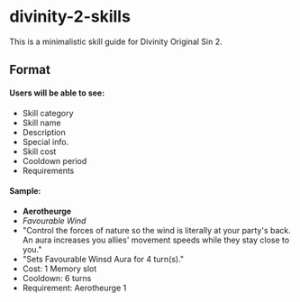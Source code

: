 # divinity-2-skills
This is a minimalistic skill guide for Divinity Original Sin 2.

## **Format**

#### Users will be able to see:

- Skill category
- Skill name
- Description
- Special info.
- Skill cost
- Cooldown period
- Requirements

#### Sample:

- **Aerotheurge**
- *Favourable Wind*
- "Control the forces of nature so the wind is literally at your party's back. An aura increases you allies' movement speeds while they stay close to you."
- "Sets Favourable Winsd Aura for 4 turn(s)."
- Cost: 1 Memory slot
- Cooldown: 6 turns
- Requirement: Aerotheurge 1

